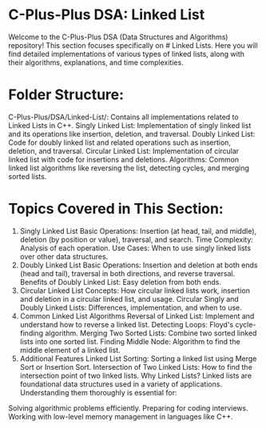 # C-Plus-Plus DSA: Linked List
Welcome to the C-Plus-Plus DSA (Data Structures and Algorithms) repository! This section focuses specifically on # Linked Lists. Here you will find detailed implementations of various types of linked lists, along with their algorithms, explanations, and time complexities.

# Folder Structure:
C-Plus-Plus/DSA/Linked-List/: Contains all implementations related to Linked Lists in C++.
Singly Linked List: Implementation of singly linked list and its operations like insertion, deletion, and traversal.
Doubly Linked List: Code for doubly linked list and related operations such as insertion, deletion, and traversal.
Circular Linked List: Implementation of circular linked list with code for insertions and deletions.
Algorithms: Common linked list algorithms like reversing the list, detecting cycles, and merging sorted lists.
# Topics Covered in This Section:
1. Singly Linked List
Basic Operations: Insertion (at head, tail, and middle), deletion (by position or value), traversal, and search.
Time Complexity: Analysis of each operation.
Use Cases: When to use singly linked lists over other data structures.
2. Doubly Linked List
Basic Operations: Insertion and deletion at both ends (head and tail), traversal in both directions, and reverse traversal.
Benefits of Doubly Linked List: Easy deletion from both ends.
3. Circular Linked List
Concepts: How circular linked lists work, insertion and deletion in a circular linked list, and usage.
Circular Singly and Doubly Linked Lists: Differences, implementation, and when to use.
4. Common Linked List Algorithms
Reversal of Linked List: Implement and understand how to reverse a linked list.
Detecting Loops: Floyd's cycle-finding algorithm.
Merging Two Sorted Lists: Combine two sorted linked lists into one sorted list.
Finding Middle Node: Algorithm to find the middle element of a linked list.
5. Additional Features
Linked List Sorting: Sorting a linked list using Merge Sort or Insertion Sort.
Intersection of Two Linked Lists: How to find the intersection point of two linked lists.
Why Linked Lists?
Linked lists are foundational data structures used in a variety of applications. Understanding them thoroughly is essential for:

Solving algorithmic problems efficiently.
Preparing for coding interviews.
Working with low-level memory management in languages like C++.

